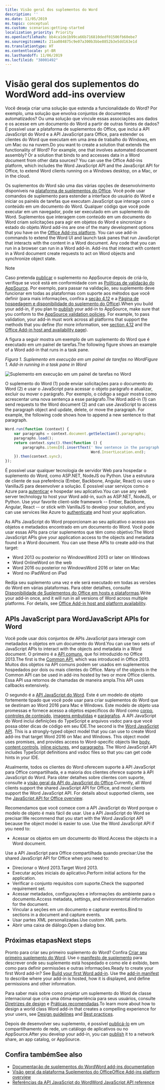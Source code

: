 ```yaml
---
title: Visão geral dos suplementos do Word
description: ''
ms.date: 11/05/2019
ms.topic: conceptual
ms.custom: scenarios:getting-started
localization_priority: Priority
ms.openlocfilehash: bb4ca1de1b99ca66b716810dedf01506fb60ebe7
ms.sourcegitcommit: 21aa084875c9e07a300b3bbe8852b3e5dd163e1d
ms.translationtype: HT
ms.contentlocale: pt-BR
ms.lasthandoff: 11/06/2019
ms.locfileid: "38001492"
---
```

# <a name="word-add-ins-overview"></a><span data-ttu-id="fd191-102">Visão geral dos suplementos do Word</span><span class="sxs-lookup"><span data-stu-id="fd191-102">Word add-ins overview</span></span>

<span data-ttu-id="fd191-p101">Você deseja criar uma solução que estenda a funcionalidade do Word? Por exemplo, uma solução que envolva conjuntos de documentos automatizados? Ou uma solução que vincule essas associações aos dados e os acesse em um documento do Word a partir de outras fontes de dados? É possível usar a plataforma de suplementos do Office, que inclui a API JavaScript do Word e a API JavaScript para Office, para estender os clientes do Word que executam em uma área de trabalho do Windows, em um Mac ou na nuvem.</span><span class="sxs-lookup"><span data-stu-id="fd191-p101">Do you want to create a solution that extends the functionality of Word? For example, one that involves automated document assembly? Or a solution that binds to and accesses data in a Word document from other data sources? You can use the Office Add-ins platform, which includes the Word JavaScript API and the JavaScript API for Office, to extend Word clients running on a Windows desktop, on a Mac, or in the cloud.</span></span>

<span data-ttu-id="fd191-p102">Os suplementos do Word são uma das várias opções de desenvolvimento disponíveis na [plataforma de suplementos do Office](../overview/office-add-ins.md). Você pode usar comandos de suplemento para estender a interface do usuário do Word e iniciar os painéis de tarefas que executam JavaScript que interage com o conteúdo em um documento do Word. Qualquer código que você pode executar em um navegador, pode ser executado em um suplemento do Word. Suplementos que interagem com conteúdo em um documento do Word criam solicitações para agir em objetos do Word e sincronizar o estado do objeto.</span><span class="sxs-lookup"><span data-stu-id="fd191-p102">Word add-ins are one of the many development options that you have on the [Office Add-ins platform](../overview/office-add-ins.md). You can use add-in commands to extend the Word UI and launch task panes that run JavaScript that interacts with the content in a Word document. Any code that you can run in a browser can run in a Word add-in. Add-ins that interact with content in a Word document create requests to act on Word objects and synchronize object state.</span></span> 

> [!NOTE]
> <span data-ttu-id="fd191-p103">Caso pretenda [publicar](../publish/publish.md) o suplemento no AppSource depois de criá-lo, verifique se você está em conformidade com as [Políticas de validação do AppSource](/office/dev/store/validation-policies). Por exemplo, para passar na validação, seu suplemento deve funcionar em todas as plataformas com suporte aos métodos que você definir (para mais informações, confira a [seção 4.12](/office/dev/store/validation-policies#4-apps-and-add-ins-behave-predictably) e a [Página de hospedagem e disponibilidade do suplemento do Office](../overview/office-add-in-availability.md)).</span><span class="sxs-lookup"><span data-stu-id="fd191-p103">When you build your add-in, if you plan to [publish](../publish/publish.md) your add-in to AppSource, make sure that you conform to the [AppSource validation policies](/office/dev/store/validation-policies). For example, to pass validation, your add-in must work across all platforms that support the methods that you define (for more information, see [section 4.12](/office/dev/store/validation-policies#4-apps-and-add-ins-behave-predictably) and the [Office Add-in host and availability page](../overview/office-add-in-availability.md)).</span></span>

<span data-ttu-id="fd191-113">A figura a seguir mostra um exemplo de um suplemento do Word que é executado em um painel de tarefas.</span><span class="sxs-lookup"><span data-stu-id="fd191-113">The following figure shows an example of a Word add-in that runs in a task pane.</span></span>

<span data-ttu-id="fd191-114">*Figura 1. Suplemento em execução em um painel de tarefas no Word*</span><span class="sxs-lookup"><span data-stu-id="fd191-114">*Figure 1. Add-in running in a task pane in Word*</span></span>

![Suplemento em execução em um painel de tarefas no Word](../images/word-add-in-show-host-client.png)

<span data-ttu-id="fd191-p104">O suplemento do Word (1) pode enviar solicitações para o documento do Word (2) e usar o JavaScript para acessar o objeto parágrafo e atualizar, excluir ou mover o parágrafo. Por exemplo, o código a seguir mostra como acrescentar uma nova sentença a esse parágrafo.</span><span class="sxs-lookup"><span data-stu-id="fd191-p104">The Word add-in (1) can send requests to the Word document (2) and can use JavaScript to access the paragraph object and update, delete, or move the paragraph. For example, the following code shows how to append a new sentence to that paragraph.</span></span>

```js
Word.run(function (context) {
    var paragraphs = context.document.getSelection().paragraphs;
    paragraphs.load();
    return context.sync().then(function () {
        paragraphs.items[0].insertText(' New sentence in the paragraph.',
                                       Word.InsertLocation.end);
    }).then(context.sync);
});

```

<span data-ttu-id="fd191-p105">É possível usar qualquer tecnologia de servidor Web para hospedar o suplemento do Word, como ASP.NET, NodeJS ou Python. Use a estrutura de cliente de sua preferência (Ember, Backbone, Angular, React) ou use o VanillaJS para desenvolver a solução. É possível usar serviços como o Azure para [autenticar](../develop/overview-authn-authz.md) e hospedar seu aplicativo.</span><span class="sxs-lookup"><span data-stu-id="fd191-p105">You can use any web server technology to host your Word add-in, such as ASP.NET, NodeJS, or Python. Use your favorite client-side framework -- Ember, Backbone, Angular, React -- or stick with VanillaJS to develop your solution, and you can use services like Azure to [authenticate](../develop/overview-authn-authz.md) and host your application.</span></span>

<span data-ttu-id="fd191-p106">As APIs JavaScript do Word proporcionam ao seu aplicativo o acesso aos objetos e metadados encontrado em um documento do Word. Você pode usar essas APIs para criar suplementos que têm como objetivo:</span><span class="sxs-lookup"><span data-stu-id="fd191-p106">The Word JavaScript APIs give your application access to the objects and metadata found in a Word document. You can use these APIs to create add-ins that target:</span></span>

* <span data-ttu-id="fd191-122">Word 2013 ou posterior no Windows</span><span class="sxs-lookup"><span data-stu-id="fd191-122">Word 2013 or later on Windows</span></span>
* <span data-ttu-id="fd191-123">Word Online</span><span class="sxs-lookup"><span data-stu-id="fd191-123">Word on the web</span></span>
* <span data-ttu-id="fd191-124">Word 2016 ou posterior no Windows</span><span class="sxs-lookup"><span data-stu-id="fd191-124">Word 2016 or later on Mac</span></span>
* <span data-ttu-id="fd191-125">Word no iPad</span><span class="sxs-lookup"><span data-stu-id="fd191-125">Word on iPad</span></span>

<span data-ttu-id="fd191-p107">Redija seu suplemento uma vez e ele será executado em todas as versões do Word em várias plataformas. Para obter detalhes, consulte [Disponibilidade de Suplementos do Office em hosts e plataformas](../overview/office-add-in-availability.md).</span><span class="sxs-lookup"><span data-stu-id="fd191-p107">Write your add-in once, and it will run in all versions of Word across multiple platforms. For details, see [Office Add-in host and platform availability](../overview/office-add-in-availability.md).</span></span>

## <a name="javascript-apis-for-word"></a><span data-ttu-id="fd191-128">APIs JavaScript para Word</span><span class="sxs-lookup"><span data-stu-id="fd191-128">JavaScript APIs for Word</span></span>

<span data-ttu-id="fd191-129">Você pode usar dois conjuntos de APIs JavaScript para interagir com metadados e objetos em um documento do Word.</span><span class="sxs-lookup"><span data-stu-id="fd191-129">You can use two sets of JavaScript APIs to interact with the objects and metadata in a Word document.</span></span> <span data-ttu-id="fd191-130">O primeiro é a [API comuns](/javascript/api/office), que foi introduzido no Office 2013.</span><span class="sxs-lookup"><span data-stu-id="fd191-130">The first is the [Common API](/javascript/api/office), which was introduced in Office 2013.</span></span> <span data-ttu-id="fd191-131">Muitos dos objetos na API comuns podem ser usados em suplementos hospedados por dois ou mais clientes do Office. </span><span class="sxs-lookup"><span data-stu-id="fd191-131">Many of the objects in the Common API can be used in add-ins hosted by two or more Office clients.</span></span> <span data-ttu-id="fd191-132">Essa API usa retornos de chamadas de maneira ampla.</span><span class="sxs-lookup"><span data-stu-id="fd191-132">This API uses callbacks extensively.</span></span>

<span data-ttu-id="fd191-p109">O segundo é a [API JavaScript do Word](/javascript/api/word). Este é um modelo de objeto fortemente tipado que você pode usar para criar suplementos do Word que se destinam ao Word 2016 para Mac e Windows. Este modelo de objeto usa promessas e fornece acesso a objetos específicos do Word como [corpo](/javascript/api/word/word.body), [controles de conteúdo](/javascript/api/word/word.contentcontrol), [imagens embutidas](/javascript/api/word/word.inlinepicture) e [parágrafos](/javascript/api/word/word.paragraph). A API JavaScript do Word inclui definições do TypeScript e arquivos vsdoc para que você possa obter dicas de código em seu IDE.</span><span class="sxs-lookup"><span data-stu-id="fd191-p109">The second is the [Word JavaScript API](/javascript/api/word). This is a strongly-typed object model that you can use to create Word add-ins that target Word 2016 on Mac and Windows. This object model uses promises, and provides access to Word-specific objects like [body](/javascript/api/word/word.body), [content controls](/javascript/api/word/word.contentcontrol), [inline pictures](/javascript/api/word/word.inlinepicture), and [paragraphs](/javascript/api/word/word.paragraph). The Word JavaScript API includes TypeScript definitions and vsdoc files so that you can get code hints in your IDE.</span></span>

<span data-ttu-id="fd191-p110">Atualmente, todos os clientes do Word oferecem suporte à API JavaScript para Office compartilhada, e a maioria dos clientes oferece suporte à API JavaScript do Word. Para obter detalhes sobre clientes com suporte, consulte a [visão geral da API do JavaScript do Office](../reference/javascript-api-for-office.md).</span><span class="sxs-lookup"><span data-stu-id="fd191-p110">Currently, all Word clients support the shared JavaScript API for Office, and most clients support the Word JavaScript API. For details about supported clients, see the [JavaScript API for Office overview](../reference/javascript-api-for-office.md).</span></span>

<span data-ttu-id="fd191-p111">Recomendamos que você comece com a API JavaScript do Word porque o modelo de objeto é mais fácil de usar. Use a API JavaScript do Word se precisar:</span><span class="sxs-lookup"><span data-stu-id="fd191-p111">We recommend that you start with the Word JavaScript API because the object model is easier to use. Use the Word JavaScript API if you need to:</span></span>

* <span data-ttu-id="fd191-141">Acessar os objetos em um documento do Word.</span><span class="sxs-lookup"><span data-stu-id="fd191-141">Access the objects in a Word document.</span></span>

<span data-ttu-id="fd191-142">Use a API JavaScript para Office compartilhada quando precisar:</span><span class="sxs-lookup"><span data-stu-id="fd191-142">Use the shared JavaScript API for Office when you need to:</span></span>

* <span data-ttu-id="fd191-143">Direcionar o Word 2013.</span><span class="sxs-lookup"><span data-stu-id="fd191-143">Target Word 2013.</span></span>
* <span data-ttu-id="fd191-144">Executar ações iniciais do aplicativo.</span><span class="sxs-lookup"><span data-stu-id="fd191-144">Perform initial actions for the application.</span></span>
* <span data-ttu-id="fd191-145">Verificar o conjunto requisitos com suporte.</span><span class="sxs-lookup"><span data-stu-id="fd191-145">Check the supported requirement set.</span></span>
* <span data-ttu-id="fd191-146">Acessar metadados, configurações e informações do ambiente para o documento.</span><span class="sxs-lookup"><span data-stu-id="fd191-146">Access metadata, settings, and environmental information for the document.</span></span>
* <span data-ttu-id="fd191-147">Vincular a seções em um documento e capturar eventos.</span><span class="sxs-lookup"><span data-stu-id="fd191-147">Bind to sections in a document and capture events.</span></span>
* <span data-ttu-id="fd191-148">Usar partes XML personalizadas.</span><span class="sxs-lookup"><span data-stu-id="fd191-148">Use custom XML parts.</span></span>
* <span data-ttu-id="fd191-149">Abrir uma caixa de diálogo.</span><span class="sxs-lookup"><span data-stu-id="fd191-149">Open a dialog box.</span></span>

## <a name="next-steps"></a><span data-ttu-id="fd191-150">Próximas etapas</span><span class="sxs-lookup"><span data-stu-id="fd191-150">Next steps</span></span>

<span data-ttu-id="fd191-p112">Pronto para criar seu primeiro suplemento do Word? Confira [Criar seu primeiro suplemento do Word](word-add-ins.md). Use o [manifesto de suplemento](../develop/add-in-manifests.md) para descrever onde seu suplemento está hospedado e como ele é exibido, bem como para definir permissões e outras informações.</span><span class="sxs-lookup"><span data-stu-id="fd191-p112">Ready to create your first Word add-in? See [Build your first Word add-in](word-add-ins.md). Use the [add-in manifest](../develop/add-in-manifests.md) to describe where your add-in is hosted, how it is displayed, and define permissions and other information.</span></span>

<span data-ttu-id="fd191-154">Para saber mais sobre como projetar um suplemento do Word de classe internacional que cria uma ótima experiência para seus usuários, consulte [Diretrizes de design](../design/add-in-design.md) e [Práticas recomendadas](../concepts/add-in-development-best-practices.md).</span><span class="sxs-lookup"><span data-stu-id="fd191-154">To learn more about how to design a world class Word add-in that creates a compelling experience for your users, see [Design guidelines](../design/add-in-design.md) and [Best practices](../concepts/add-in-development-best-practices.md).</span></span>

<span data-ttu-id="fd191-155">Depois de desenvolver seu suplemento, é possível [publicá-lo](../publish/publish.md) em um compartilhamento de rede, um catálogo de aplicativos ou no AppSource.</span><span class="sxs-lookup"><span data-stu-id="fd191-155">After you develop your add-in, you can [publish](../publish/publish.md) it to a network share, an app catalog, or AppSource.</span></span>

## <a name="see-also"></a><span data-ttu-id="fd191-156">Confira também</span><span class="sxs-lookup"><span data-stu-id="fd191-156">See also</span></span>

* [<span data-ttu-id="fd191-157">Documentação de suplementos do Word</span><span class="sxs-lookup"><span data-stu-id="fd191-157">Word add-ins documentation</span></span>](index.md)
* [<span data-ttu-id="fd191-158">Visão geral da plataforma Suplementos do Office</span><span class="sxs-lookup"><span data-stu-id="fd191-158">Office Add-ins platform overview</span></span>](../overview/office-add-ins.md)
* [<span data-ttu-id="fd191-159">Referências da API JavaScript do Word</span><span class="sxs-lookup"><span data-stu-id="fd191-159">Word JavaScript API reference</span></span>](/office/dev/add-ins/reference/overview/word-add-ins-reference-overview)
